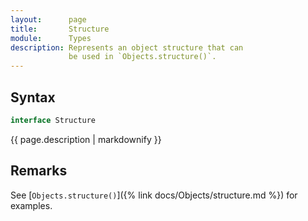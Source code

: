 ```yaml
---
layout:      page
title:       Structure
module:      Types
description: Represents an object structure that can
             be used in `Objects.structure()`.
---
```

## Syntax

```ts
interface Structure
```

<p class="description">{{ page.description | markdownify }}</p>

## Remarks

See [`Objects.structure()`]({% link docs/Objects/structure.md %}) for examples.
